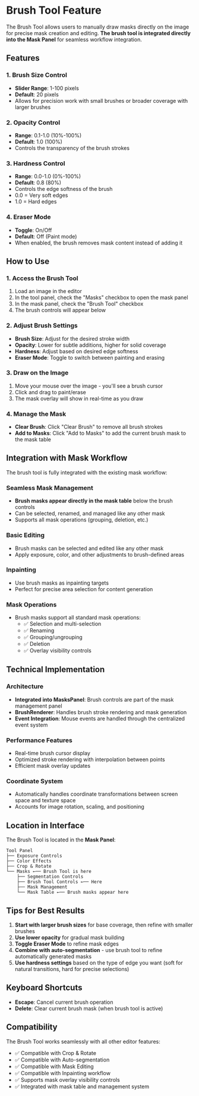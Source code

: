 # Brush Tool Feature

The Brush Tool allows users to manually draw masks directly on the image for precise mask creation and editing. **The brush tool is integrated directly into the Mask Panel** for seamless workflow integration.

## Features

### 1. Brush Size Control
- **Slider Range**: 1-100 pixels
- **Default**: 20 pixels
- Allows for precision work with small brushes or broader coverage with larger brushes

### 2. Opacity Control
- **Range**: 0.1-1.0 (10%-100%)
- **Default**: 1.0 (100%)
- Controls the transparency of the brush strokes

### 3. Hardness Control
- **Range**: 0.0-1.0 (0%-100%)
- **Default**: 0.8 (80%)
- Controls the edge softness of the brush
- 0.0 = Very soft edges
- 1.0 = Hard edges

### 4. Eraser Mode
- **Toggle**: On/Off
- **Default**: Off (Paint mode)
- When enabled, the brush removes mask content instead of adding it

## How to Use

### 1. Access the Brush Tool
1. Load an image in the editor
2. In the tool panel, check the "Masks" checkbox to open the mask panel
3. In the mask panel, check the "Brush Tool" checkbox
4. The brush controls will appear below

### 2. Adjust Brush Settings
- **Brush Size**: Adjust for the desired stroke width
- **Opacity**: Lower for subtle additions, higher for solid coverage
- **Hardness**: Adjust based on desired edge softness
- **Eraser Mode**: Toggle to switch between painting and erasing

### 3. Draw on the Image
1. Move your mouse over the image - you'll see a brush cursor
2. Click and drag to paint/erase
3. The mask overlay will show in real-time as you draw

### 4. Manage the Mask
- **Clear Brush**: Click "Clear Brush" to remove all brush strokes
- **Add to Masks**: Click "Add to Masks" to add the current brush mask to the mask table

## Integration with Mask Workflow

The brush tool is fully integrated with the existing mask workflow:

### Seamless Mask Management
- **Brush masks appear directly in the mask table** below the brush controls
- Can be selected, renamed, and managed like any other mask
- Supports all mask operations (grouping, deletion, etc.)

### Basic Editing
- Brush masks can be selected and edited like any other mask
- Apply exposure, color, and other adjustments to brush-defined areas

### Inpainting
- Use brush masks as inpainting targets
- Perfect for precise area selection for content generation

### Mask Operations
- Brush masks support all standard mask operations:
  - ✅ Selection and multi-selection
  - ✅ Renaming
  - ✅ Grouping/ungrouping
  - ✅ Deletion
  - ✅ Overlay visibility controls

## Technical Implementation

### Architecture
- **Integrated into MasksPanel**: Brush controls are part of the mask management panel
- **BrushRenderer**: Handles brush stroke rendering and mask generation
- **Event Integration**: Mouse events are handled through the centralized event system

### Performance Features
- Real-time brush cursor display
- Optimized stroke rendering with interpolation between points
- Efficient mask overlay updates

### Coordinate System
- Automatically handles coordinate transformations between screen space and texture space
- Accounts for image rotation, scaling, and positioning

## Location in Interface

The Brush Tool is located in the **Mask Panel**:
```
Tool Panel
├── Exposure Controls
├── Color Effects
├── Crop & Rotate
└── Masks ←── Brush Tool is here
    ├── Segmentation Controls
    ├── Brush Tool Controls ←── Here
    ├── Mask Management
    └── Mask Table ←── Brush masks appear here
```

## Tips for Best Results

1. **Start with larger brush sizes** for base coverage, then refine with smaller brushes
2. **Use lower opacity** for gradual mask building
3. **Toggle Eraser Mode** to refine mask edges
4. **Combine with auto-segmentation** - use brush tool to refine automatically generated masks
5. **Use hardness settings** based on the type of edge you want (soft for natural transitions, hard for precise selections)

## Keyboard Shortcuts

- **Escape**: Cancel current brush operation
- **Delete**: Clear current brush mask (when brush tool is active)

## Compatibility

The Brush Tool works seamlessly with all other editor features:
- ✅ Compatible with Crop & Rotate
- ✅ Compatible with Auto-segmentation
- ✅ Compatible with Mask Editing
- ✅ Compatible with Inpainting workflow
- ✅ Supports mask overlay visibility controls
- ✅ Integrated with mask table and management system
